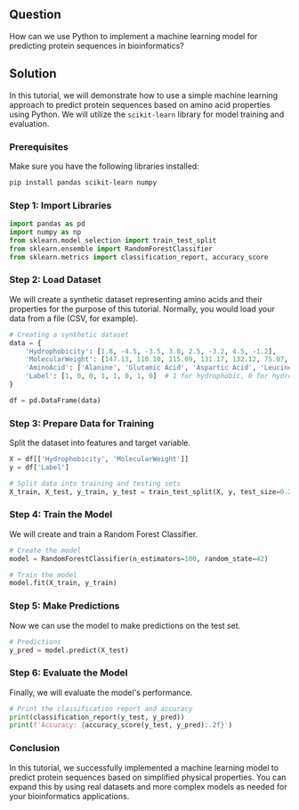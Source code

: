 ## Question

How can we use Python to implement a machine learning model for predicting protein sequences in bioinformatics?

## Solution

In this tutorial, we will demonstrate how to use a simple machine learning approach to predict protein sequences based on amino acid properties using Python. We will utilize the `scikit-learn` library for model training and evaluation.

### Prerequisites

Make sure you have the following libraries installed:

```bash
pip install pandas scikit-learn numpy
```

### Step 1: Import Libraries

```python
import pandas as pd
import numpy as np
from sklearn.model_selection import train_test_split
from sklearn.ensemble import RandomForestClassifier
from sklearn.metrics import classification_report, accuracy_score
```

### Step 2: Load Dataset

We will create a synthetic dataset representing amino acids and their properties for the purpose of this tutorial. Normally, you would load your data from a file (CSV, for example).

```python
# Creating a synthetic dataset
data = {
    'Hydrophobicity': [1.8, -4.5, -3.5, 3.8, 2.5, -3.2, 4.5, -1.2],
    'MolecularWeight': [147.13, 110.10, 115.09, 131.17, 132.12, 75.07, 186.21, 115.09],
    'AminoAcid': ['Alanine', 'Glutamic Acid', 'Aspartic Acid', 'Leucine', 'Phenylalanine', 'Glycine', 'Tryptophan', 'Serine'],
    'Label': [1, 0, 0, 1, 1, 0, 1, 0]  # 1 for hydrophobic, 0 for hydrophilic
}

df = pd.DataFrame(data)
```

### Step 3: Prepare Data for Training

Split the dataset into features and target variable.

```python
X = df[['Hydrophobicity', 'MolecularWeight']]
y = df['Label']

# Split data into training and testing sets
X_train, X_test, y_train, y_test = train_test_split(X, y, test_size=0.2, random_state=42)
```

### Step 4: Train the Model

We will create and train a Random Forest Classifier.

```python
# Create the model
model = RandomForestClassifier(n_estimators=100, random_state=42)

# Train the model
model.fit(X_train, y_train)
```

### Step 5: Make Predictions

Now we can use the model to make predictions on the test set.

```python
# Predictions
y_pred = model.predict(X_test)
```

### Step 6: Evaluate the Model

Finally, we will evaluate the model's performance.

```python
# Print the classification report and accuracy
print(classification_report(y_test, y_pred))
print(f'Accuracy: {accuracy_score(y_test, y_pred):.2f}')
```

### Conclusion

In this tutorial, we successfully implemented a machine learning model to predict protein sequences based on simplified physical properties. You can expand this by using real datasets and more complex models as needed for your bioinformatics applications.